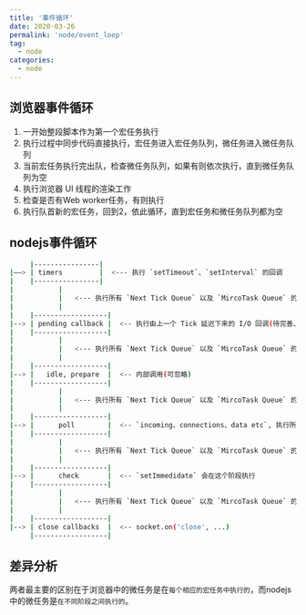 ```yaml
---
title: '事件循环'
date: 2020-03-26
permalink: 'node/event_loop'
tag:
  - node
categories:
  - node
---
```


## 浏览器事件循环

1. 一开始整段脚本作为第一个宏任务执行
2. 执行过程中同步代码直接执行，宏任务进入宏任务队列，微任务进入微任务队列
3. 当前宏任务执行完出队，检查微任务队列，如果有则依次执行，直到微任务队列为空
4. 执行浏览器 UI 线程的渲染工作
5. 检查是否有Web worker任务，有则执行
6. 执行队首新的宏任务，回到2，依此循环，直到宏任务和微任务队列都为空

## nodejs事件循环

```bash
     |----------------|
|——> | timers         |  <--- 执行 `setTimeout`、`setInterval` 的回调
|    |----------------|
|           |
|           |   <--- 执行所有 `Next Tick Queue` 以及 `MircoTask Queue` 的回调
|           |
|    |------------------|
|--> | pending callback |  <-- 执行由上一个 Tick 延迟下来的 I/O 回调(待完善、可忽略)
|    |------------------|
|           |
|           |   <--- 执行所有 `Next Tick Queue` 以及 `MircoTask Queue` 的回调
|           |
|    |------------------|
|--> |   idle, prepare  |  <-- 内部调用(可忽略)
|    |------------------|
|           |
|           |   <--- 执行所有 `Next Tick Queue` 以及 `MircoTask Queue` 的回调
|           |
|    |------------------|
|--> |      poll        |  <-- `incoming、connections、data etc`, 执行所有回调，除了close callbacks
|    |------------------|
|           |
|           |   <--- 执行所有 `Next Tick Queue` 以及 `MircoTask Queue` 的回调
|           |
|    |------------------|
|--> |      check       |  <-- `setImmedidate` 会在这个阶段执行
|    |------------------|
|           |
|           |   <--- 执行所有 `Next Tick Queue` 以及 `MircoTask Queue` 的回调
|           |
|    |------------------|
|--> | close callbacks  |  <-- socket.on('close', ...)
     |------------------|
```

## 差异分析

两者最主要的区别在于浏览器中的微任务是在`每个相应的宏任务中执行的`，而nodejs中的微任务是`在不同阶段之间执行的`。

